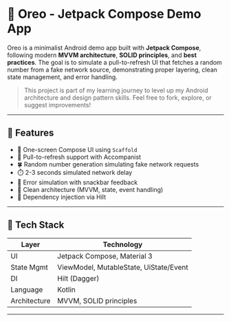 # 🍪 Oreo - Jetpack Compose Demo App

Oreo is a minimalist Android demo app built with **Jetpack Compose**, following modern **MVVM architecture**, **SOLID principles**, and **best practices**. The goal is to simulate a pull-to-refresh UI that fetches a random number from a fake network source, demonstrating proper layering, clean state management, and error handling.

> This project is part of my learning journey to level up my Android architecture and design pattern skills. Feel free to fork, explore, or suggest improvements!

---

## 🧠 Features

- 📱 One-screen Compose UI using `Scaffold`
- 🔁 Pull-to-refresh support with Accompanist
- 🍀 Random number generation simulating fake network requests
- ⏱️ 2-3 seconds simulated network delay
- 🚨 Error simulation with snackbar feedback
- 🧼 Clean architecture (MVVM, state, event handling)
- 💉 Dependency injection via Hilt

---

## 🧱 Tech Stack

| Layer         | Technology                             |
|--------------|----------------------------------------|
| UI           | Jetpack Compose, Material 3            |
| State Mgmt   | ViewModel, MutableState, UiState/Event |
| DI           | Hilt (Dagger)                          |
| Language     | Kotlin                                 |
| Architecture | MVVM, SOLID principles                 |

---

